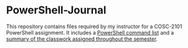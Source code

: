 # PowerShell-Journal

This repository contains files required by my instructor for a COSC-2101 PowerShell assignment. It includes a [PowerShell command list](Commands.pdf) and a [summary of the classwork assigned throughout the semester](Classwork.md).
